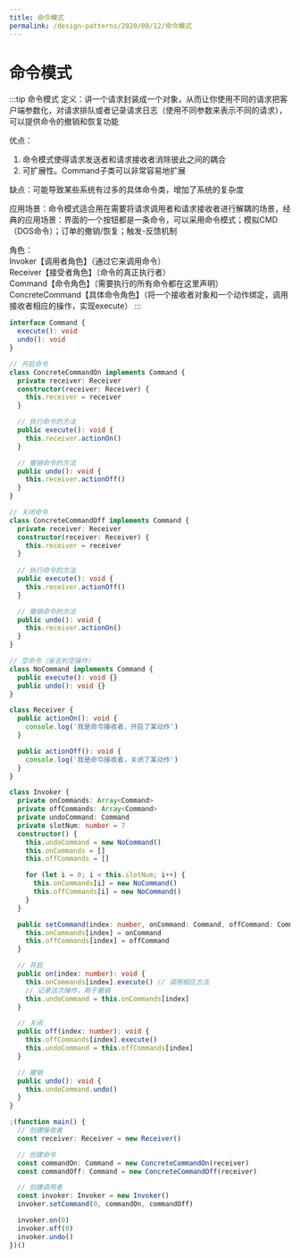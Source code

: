 ```yaml
---
title: 命令模式
permalink: /design-patterns/2020/08/12/命令模式
---
```


# 命令模式
:::tip 命令模式
定义：讲一个请求封装成一个对象，从而让你使用不同的请求把客户端参数化，对请求排队或者记录请求日志（使用不同参数来表示不同的请求），可以提供命令的撤销和恢复功能

优点：<br>
1. 命令模式使得请求发送者和请求接收者消除彼此之间的耦合<br>
2. 可扩展性。Command子类可以非常容易地扩展

缺点：可能导致某些系统有过多的具体命令类，增加了系统的复杂度

应用场景：命令模式适合用在需要将请求调用者和请求接收者进行解耦的场景，经典的应用场景：界面的一个按钮都是一条命令，可以采用命令模式；模拟CMD（DOS命令）；订单的撤销/恢复；触发-反馈机制

角色：<br>
      Invoker【调用者角色】（通过它来调用命令）<br>
      Receiver【接受者角色】（命令的真正执行者）<br>
      Command【命令角色】（需要执行的所有命令都在这里声明）<br>
      ConcreteCommand【具体命令角色】（将一个接收者对象和一个动作绑定，调用接收者相应的操作，实现execute）
:::
```ts
interface Command {
  execute(): void
  undo(): void
}

// 开启命令
class ConcreteCommandOn implements Command {
  private receiver: Receiver
  constructor(receiver: Receiver) {
    this.receiver = receiver
  }

  // 执行命令的方法
  public execute(): void {
    this.receiver.actionOn()
  }

  // 撤销命令的方法
  public undo(): void {
    this.receiver.actionOff()
  }
}

// 关闭命令
class ConcreteCommandOff implements Command {
  private receiver: Receiver
  constructor(receiver: Receiver) {
    this.receiver = receiver
  }
  
  // 执行命令的方法
  public execute(): void {
    this.receiver.actionOff()
  }

  // 撤销命令的方法
  public undo(): void {
    this.receiver.actionOn()
  }
}

// 空命令（省去判空操作）
class NoCommand implements Command {
  public execute(): void {}
  public undo(): void {}
}

class Receiver {
  public actionOn(): void {
    console.log('我是命令接收者，开启了某动作')
  }

  public actionOff(): void {
    console.log('我是命令接收者，关闭了某动作')
  }
}

class Invoker {
  private onCommands: Array<Command>
  private offCommands: Array<Command>
  private undoCommand: Command
  private slotNum: number = 7
  constructor() {
    this.undoCommand = new NoCommand()
    this.onCommands = []
    this.offCommands = []

    for (let i = 0; i < this.slotNum; i++) {
      this.onCommands[i] = new NoCommand()
      this.offCommands[i] = new NoCommand()
    }
  }

  public setCommand(index: number, onCommand: Command, offCommand: Command) {
    this.onCommands[index] = onCommand
    this.offCommands[index] = offCommand
  }

  // 开启
  public on(index: number): void {
    this.onCommands[index].execute() // 调用相应方法
    // 记录这次操作，用于撤销
    this.undoCommand = this.onCommands[index]
  }

  // 关闭
  public off(index: number): void {
    this.offCommands[index].execute()
    this.undoCommand = this.offCommands[index]
  }

  // 撤销
  public undo(): void {
    this.undoCommand.undo()
  }
}

;(function main() {
  // 创建接收者
  const receiver: Receiver = new Receiver()

  // 创建命令
  const commandOn: Command = new ConcreteCommandOn(receiver)
  const commandOff: Command = new ConcreteCommandOff(receiver)

  // 创建调用者
  const invoker: Invoker = new Invoker()
  invoker.setCommand(0, commandOn, commandOff)

  invoker.on(0)
  invoker.off(0)
  invoker.undo()
})()
```
